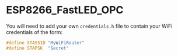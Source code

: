 # ESP8266_FastLED_OPC

You will need to add your own `credentials.h` file to contain your WiFi credentials of the form:

```C
#define STASSID "MyWiFiRouter"
#define STAPSK  "Secret"
```
